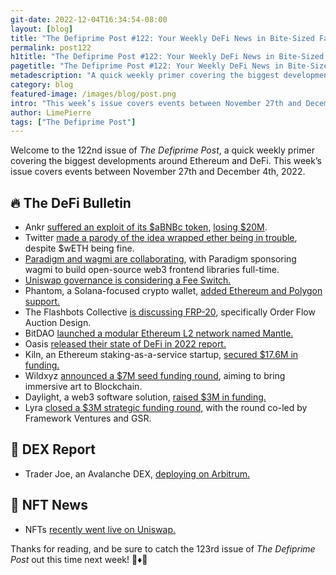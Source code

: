 ```yaml
---
git-date: 2022-12-04T16:34:54-08:00
layout: [blog]
title: "The Defiprime Post #122: Your Weekly DeFi News in Bite-Sized Fashion"
permalink: post122
h1title: "The Defiprime Post #122: Your Weekly DeFi News in Bite-Sized Fashion"
pagetitle: "The Defiprime Post #122: Your Weekly DeFi News in Bite-Sized Fashion"
metadescription: "A quick weekly primer covering the biggest developments around Ethereum and DeFi. This week’s issue covers events between November 27th and December 4th, 2022"
category: blog
featured-image: /images/blog/post.png
intro: "This week’s issue covers events between November 27th and December 4th, 2022"
author: LimePierre
tags: ["The Defiprime Post"]
---
```


Welcome to the 122nd issue of _The Defiprime Post_, a quick weekly primer covering the biggest developments around Ethereum and DeFi. This week’s issue covers events between November 27th and December 4th, 2022.


## 🔥 The DeFi Bulletin

* Ankr [suffered an exploit of its $aBNBc token](https://twitter.com/defiprime/status/1598493688048783366), [losing $20M](https://www.theblock.co/post/191668/attacker-pockets-20-million-in-exploits-on-ankr-and-helio).
* Twitter [made a parody of the idea wrapped ether being in trouble](https://www.theblock.co/post/190296/wrapped-ether-remains-perfectly-fine-despite-jokes-on-twitter), despite $wETH being fine.
* [Paradigm and wagmi are collaborating](https://www.paradigm.xyz/2022/11/paradigm-and-wagmi), with Paradigm sponsoring wagmi to build open-source web3 frontend libraries full-time.
* [Uniswap governance is considering a Fee Switch.](https://gov.uniswap.org/t/fee-switch-pilot-update-vote/19514)
* Phantom, a Solana-focused crypto wallet, [added Ethereum and Polygon support.](https://techcrunch.com/2022/11/29/solana-focused-crypto-wallet-phantom-adds-ethereum-and-polygon-support/)
* The Flashbots Collective [is discussing FRP-20](https://collective.flashbots.net/t/frp-20-an-initial-approach-to-order-flow-auction-design/789), specifically Order Flow Auction Design.
* BitDAO [launched a modular Ethereum L2 network named Mantle.](https://www.theblock.co/post/190926/bitdao-launches-modular-ethereum-layer-2-network-mantle?utm_source=twitter&utm_medium=social&s=35)
* Oasis [released their state of DeFi in 2022 report.](https://oasisapp.typeform.com/stateofdefi)
* Kiln, an Ethereum staking-as-a-service startup, [secured $17.6M in funding.](https://www.coindesk.com/business/2022/11/28/ethereum-staking-as-a-service-startup-kiln-raises-176m/)
* Wildxyz [announced a $7M seed funding round](https://medium.com/wildxyz/wildxyz-debuts-with-7m-in-seed-funding-to-bring-immersive-art-to-the-blockchain-63e29f175593), aiming to bring immersive art to Blockchain.
* Daylight, a web3 software solution, [raised $3M in funding.](https://www.theblock.co/post/189974/framework-ventures-and-chapter-one-back-web3-software-solution-daylight-exclusive)
* Lyra [closed a $3M strategic funding round,](https://blog.lyra.finance/lyra-raises-strategic-round/) with the round co-led by Framework Ventures and GSR.


## 💱 DEX Report

* Trader Joe, an Avalanche DEX, [deploying on Arbitrum.](https://www.theblock.co/post/191582/avalanche-dex-trader-joe-is-deploying-on-arbitrum)


## 💎 NFT News

* NFTs [recently went live on Uniswap.](https://uniswap.org/blog/uniswap-nft-aggregator-announcement)

Thanks for reading, and be sure to catch the 123rd issue of _The Defiprime Post_ out this time next week! 👋♦️👋
